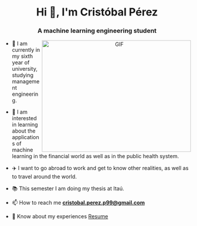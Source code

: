 <h1 align="center">Hi 👋, I'm Cristóbal Pérez </h1>
<h3 align="center">A machine learning engineering student </h3>

<a target="_blank" align="center">
  <img align="right" top="500" height="300" width="400" alt="GIF" src="https://media.giphy.com/media/SWoSkN6DxTszqIKEqv/giphy.gif">
</a>

- 🔭 I am currently in my sixth year of university, studying management engineering.
 
- 🤖 I am interested in learning about the applications of machine learning in the financial world as well as in the public health system.

- ✈️ I want to go abroad to work and get to know other realities, as well as to travel around the world.

- 📚 This semester I am doing my thesis at Itaú.

- 📫 How to reach me **cristobal.perez.p99@gmail.com**

- 📄 Know about my experiences <a href="https://github.com/cristobalperezp/Resume/blob/main/Curriculum%20Vitae%20Cristo%CC%81bal%20Pe%CC%81rez.pdf" target="blank">Resume</a>
<br/>



